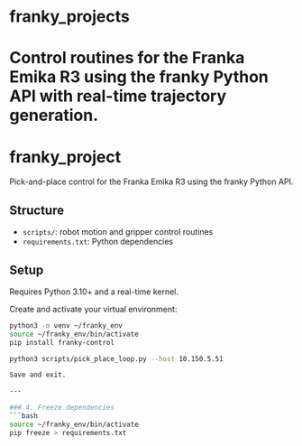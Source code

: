 # franky_projects
Control routines for the Franka Emika R3 using the franky Python API with real-time trajectory generation.
=======
# franky_project

Pick-and-place control for the Franka Emika R3 using the franky Python API.

## Structure

- `scripts/`: robot motion and gripper control routines
- `requirements.txt`: Python dependencies

## Setup

Requires Python 3.10+ and a real-time kernel.

Create and activate your virtual environment:
```bash
python3 -m venv ~/franky_env
source ~/franky_env/bin/activate
pip install franky-control

python3 scripts/pick_place_loop.py --host 10.150.5.51

Save and exit.

---

### 4. Freeze dependencies
```bash
source ~/franky_env/bin/activate
pip freeze > requirements.txt

